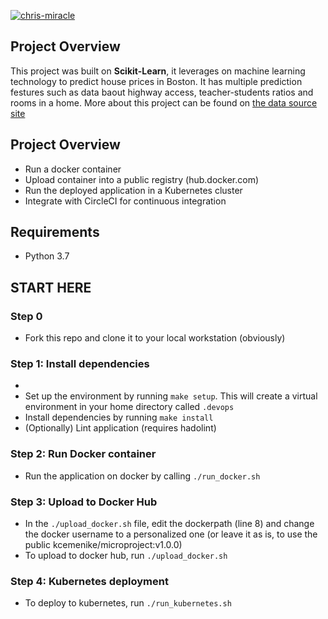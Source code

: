 [![chris-miracle](https://circleci.com/gh/Chris-Miracle/ml-operation-devOps.svg?style=svg)](https://app.circleci.com/pipelines/github/Chris-Miracle/ml-operation-devOps
)

## Project Overview

This project was built on **Scikit-Learn**, it leverages on machine learning technology to predict house prices in Boston. It has multiple prediction festures such as data baout highway access, teacher-students ratios and rooms in a home. More about this project can be found on [the data source site](https://www.kaggle.com/c/boston-housing)

## Project Overview

- Run a docker container
- Upload container into a public registry (hub.docker.com)
- Run the deployed application in a Kubernetes cluster
- Integrate with CircleCI for continuous integration

## Requirements
 - Python 3.7

## START HERE

### Step 0
- Fork this repo and clone it to your local workstation (obviously)

### Step 1: Install dependencies
- 
- Set up the environment by running `make setup`. This will create a virtual environment in your home directory called `.devops`
- Install dependencies by running `make install`
- (Optionally) Lint application (requires hadolint)

### Step 2: Run Docker container
- Run the application on docker by calling `./run_docker.sh`

### Step 3: Upload to Docker Hub
- In the `./upload_docker.sh` file, edit the dockerpath (line 8) and change the docker username to a personalized one (or leave it as is, to use the public kcemenike/microproject:v1.0.0)
- To upload to docker hub, run `./upload_docker.sh`

### Step 4: Kubernetes deployment
- To deploy to kubernetes, run `./run_kubernetes.sh`
